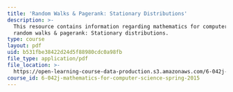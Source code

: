 ```yaml
---
title: 'Random Walks & Pagerank: Stationary Distributions'
description: >-
  This resource contains information regarding mathematics for computer science,
  random walks & pagerank: Stationary distributions. 
type: course
layout: pdf
uid: b531fbe38422d24d5f88980cdc0a98fb
file_type: application/pdf
file_location: >-
  https://open-learning-course-data-production.s3.amazonaws.com/6-042j-mathematics-for-computer-science-spring-2015/b531fbe38422d24d5f88980cdc0a98fb_MIT6_042JS15_StatinaryDist.pdf
course_id: 6-042j-mathematics-for-computer-science-spring-2015
---
```

